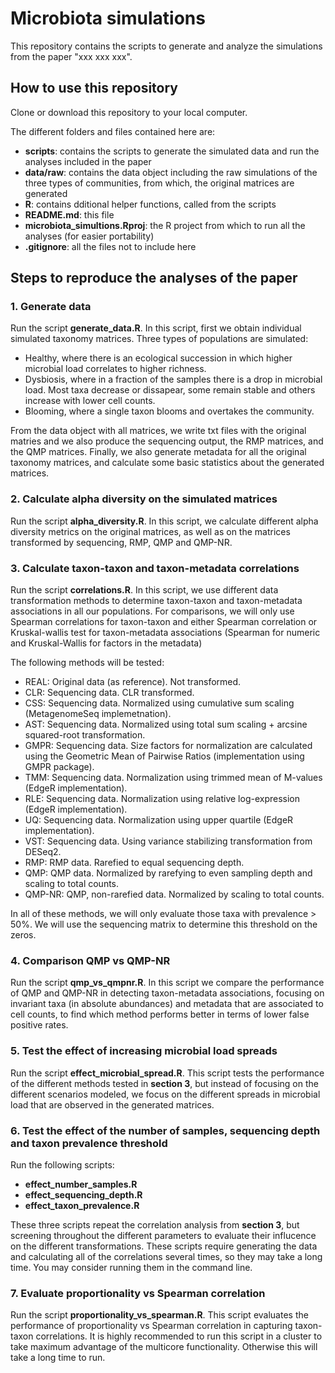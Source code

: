 

# Microbiota simulations

This repository contains the scripts to generate and analyze the simulations from the paper "xxx xxx xxx". 


## How to use this repository

Clone or download this repository to your local computer. 

The different folders and files contained here are:

* **scripts**: contains the scripts to generate the simulated data and run the analyses included in the paper
* **data/raw**: contains the data object including the raw simulations of the three types of communities, from which, the original matrices are generated
* **R**: contains dditional helper functions, called from the scripts
* **README.md**: this file
* **microbiota_simultions.Rproj**: the R project from which to run all the analyses (for easier portability)
* **.gitignore**: all the files not to include here

## Steps to reproduce the analyses of the paper

### 1. Generate data

Run the script **generate_data.R**. In this script, first we obtain individual simulated taxonomy matrices. Three types of populations are simulated:

* Healthy, where there is an ecological succession in which higher microbial load correlates to higher richness.
* Dysbiosis, where in a fraction of the samples there is a drop in microbial load. Most taxa decrease or dissapear, some remain stable and others increase with lower cell counts.
* Blooming, where a single taxon blooms and overtakes the community.

From the data object with all matrices, we write txt files with the original matries and we also produce the sequencing output, the RMP matrices, and the QMP matrices. Finally, we also generate metadata for all the original taxonomy matrices, and calculate some basic statistics about the generated matrices.

### 2. Calculate alpha diversity on the simulated matrices

Run the script **alpha_diversity.R**. In this script, we calculate different alpha diversity metrics on the original matrices, as well as on the matrices transformed by sequencing, RMP, QMP and QMP-NR.

### 3. Calculate taxon-taxon and taxon-metadata correlations

Run the script **correlations.R**. In this script, we use different data transformation methods to determine taxon-taxon and taxon-metadata associations in all our populations. For comparisons, we will only use Spearman correlations for taxon-taxon and either Spearman correlation or Kruskal-wallis test for taxon-metadata associations (Spearman for numeric and Kruskal-Wallis for factors in the metadata)

The following methods will be tested:

* REAL: Original data (as reference). Not transformed.
* CLR: Sequencing data. CLR transformed.
* CSS: Sequencing data. Normalized using cumulative sum scaling (MetagenomeSeq implemetnation).
* AST: Sequencing data. Normalized using total sum scaling + arcsine squared-root transformation.
* GMPR: Sequencing data. Size factors for normalization are calculated using the Geometric Mean of Pairwise Ratios (implementation using GMPR package).
* TMM: Sequencing data. Normalization using trimmed mean of M-values (EdgeR implementation).
* RLE: Sequencing data. Normalization using relative log-expression (EdgeR implementation).
* UQ: Sequencing data. Normalization using upper quartile (EdgeR implementation).
* VST: Sequencing data. Using variance stabilizing transformation from DESeq2.
* RMP: RMP data. Rarefied to equal sequencing depth.
* QMP: QMP data. Normalized by rarefying to even sampling depth and scaling to total counts.
* QMP-NR: QMP, non-rarefied data. Normalized by scaling to total counts.

In all of these methods, we will only evaluate those taxa with prevalence > 50%. We will use the sequencing matrix to determine this threshold on the zeros.


### 4. Comparison QMP vs QMP-NR

Run the script **qmp_vs_qmpnr.R**. In this script we compare the performance of QMP and QMP-NR in detecting taxon-metadata associations, focusing on invariant taxa (in absolute abundances) and metadata that are associated to cell counts, to find which method performs better in terms of lower false positive rates.


### 5. Test the effect of increasing microbial load spreads

Run the script **effect_microbial_spread.R**. This script tests the performance of the different methods tested in **section 3**, but instead of focusing on the different scenarios modeled, we focus on the different spreads in microbial load that are observed in the generated matrices.

### 6. Test the effect of the number of samples, sequencing depth and taxon prevalence threshold

Run the following scripts: 

* **effect_number_samples.R**
* **effect_sequencing_depth.R**
* **effect_taxon_prevalence.R**

These three scripts repeat the correlation analysis from **section 3**, but screening throughout the different parameters to evaluate their influcence on the different transformations. These scripts require generating the data and calculating all of the correlations several times, so they may take a long time. You may consider running them in the command line.

### 7. Evaluate proportionality vs Spearman correlation

Run the script **proportionality_vs_spearman.R**. This script evaluates the performance of proportionality vs Spearman correlation in capturing taxon-taxon correlations. It is highly recommended to run this script in a cluster to take maximum advantage of the multicore functionality. Otherwise this will take a long time to run.






